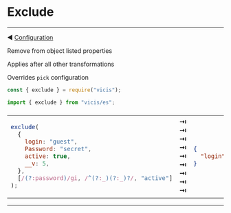 # Exclude

----------

◀ [Configuration](Configuration.md)

Remove from object listed properties

Applies after all other transformations

Overrides `pick` configuration

```js
const { exclude } = require("vicis");
```

```js
import { exclude } from "vicis/es";
```

<table><thead><tr><td colspan="3">
</td></tr></thead><tbody>
<tr><td>

```js
exclude(
  {
    login: "guest",
    Password: "secret",
    active: true,
    __v: 5,
  },
  [/(?:password)/gi, /^(?:_)(?:_)?/, "active"]
);
```

</td>
<td>
<strong>&#x21E5;</strong><br>
<strong>&#x21E5;</strong><br>
<strong>&#x21E5;</strong><br>
<strong>&#x21E5;</strong><br>
<strong>&#x21E5;</strong><br>
<strong>&#x21E5;</strong><br>
<strong>&#x21E5;</strong><br>
<strong>&#x21E5;</strong><br>
<strong>&#x21E5;</strong><br>
</td>
<td>

```json
{
  "login": "guest"
}
```

</td></tr>
</tbody></table>

----------

